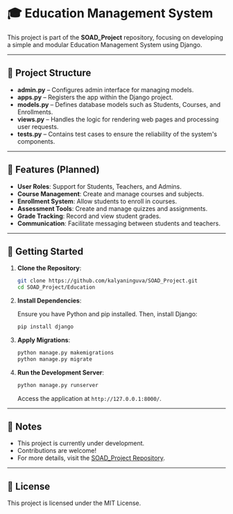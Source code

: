 # 🎓 Education Management System

This project is part of the **SOAD_Project** repository, focusing on developing a simple and modular Education Management System using Django.

---

## 📁 Project Structure

- **admin.py** – Configures admin interface for managing models.
- **apps.py** – Registers the app within the Django project.
- **models.py** – Defines database models such as Students, Courses, and Enrollments.
- **views.py** – Handles the logic for rendering web pages and processing user requests.
- **tests.py** – Contains test cases to ensure the reliability of the system's components.

---

## 🧩 Features (Planned)

- **User Roles**: Support for Students, Teachers, and Admins.
- **Course Management**: Create and manage courses and subjects.
- **Enrollment System**: Allow students to enroll in courses.
- **Assessment Tools**: Create and manage quizzes and assignments.
- **Grade Tracking**: Record and view student grades.
- **Communication**: Facilitate messaging between students and teachers.

---

## 🚀 Getting Started

1. **Clone the Repository**:

   ```bash
   git clone https://github.com/kalyaninguva/SOAD_Project.git
   cd SOAD_Project/Education
   ```

2. **Install Dependencies**:

   Ensure you have Python and pip installed. Then, install Django:

   ```bash
   pip install django
   ```

3. **Apply Migrations**:

   ```bash
   python manage.py makemigrations
   python manage.py migrate
   ```

4. **Run the Development Server**:

   ```bash
   python manage.py runserver
   ```

   Access the application at `http://127.0.0.1:8000/`.

---

## 📌 Notes

- This project is currently under development.
- Contributions are welcome!
- For more details, visit the [SOAD_Project Repository](https://github.com/kalyaninguva/SOAD_Project).

---

## 📄 License

This project is licensed under the MIT License.
